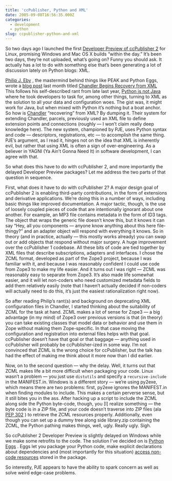 ```yaml
---
title: 'ccPublisher, Python and XML'
date: 2005-09-08T16:56:35.000Z
categories:
  - development
  - python
slug: ccpublisher-python-and-xml
---
```

So two days ago I launched the first [Developer Preview of ccPublisher 2][1]  for Linux, promising Windows and Mac OS X builds “within the day.” It’s been two days, they’re not uploaded, what’s going on? Funny you should ask. It actually has a lot to do with something else that’s been generating a lot of discussion lately on Python blogs: XML.

[Philip J. Eby][2] , the mastermind behind things like PEAK and Python Eggs, wrote a [blog post][3]  last month titled [Chandler Begins Recovery from XML][3]  This follows his self-described rant from late last year, [Python is not Java][4]  where he took developers to task for, among other things, turning to XML as the solution to all your data and configuration woes. The gist was, it might work for Java, but when mixed with Python it’s nothing but a boat anchor. So how is [Chandler][5]  “recovering” from XML? By dumping it. Their system for extending Chandler, parcels, previously used an XML file to define extension points and connections (roughly — I won’t claim really deep knowledge here). The new system, championed by PJE, uses Python syntax and code — descriptors, registrations, etc — to accomplish the same thing. PJE’s argument, as I read it, hinges not on the idea that XML is inherently evil, but rather that using XML is often a sign of over-engineering. As a believer in YAGNI (Ya Ain’t Gonna Need It) in software development, I can agree with that.

So what does this have to do with ccPublisher 2, and more importantly the delayed Developer Preview packages? Let me address the two parts of that question in sequence.

First, what does it have to do with ccPublisher 2? A major design goal of ccPublisher 2 is enabling third-party contributions, in the form of extensions and derivative applications. We’re doing this in a number of ways, including basic things like improved documentation. A major tactic, though, is the use of loosely coupled pieces of code that are intentionally ignorant about one another. For example, an MP3 file contains metadata in the form of ID3 tags. The object that wraps the generic file doesn’t know this, but it knows it can say “Hey, all you components — anyone know anything about this here file-thingy?” and an adapter object will respond with everything it knows. So in theory (and in practice, actually — this mostly works already) you can swap out or add objects that respond without major surgery. A huge improvement over the ccPublisher 1 codebase. All these bits of code are tied together by XML files that describe subscriptions, adapters and interfaces. I chose the ZCML format, developed as part of the Zope3 project, because I was familiar with it, and because I was reasonably confident I could use code from Zope3 to make my life easier. And it turns out I was right — ZCML was reasonably easy to separate from Zope3. It’s also made life somewhat easier, and it will let non-coders who need customized metadata fields to add them relatively easily (note that I haven’t actually decided if non-coders will actually need to do this, it’s just the easiest rationalization right now).

So after reading Philip’s rant(s) and background on deprecating XML configuration files in Chandler, I started thinking about the suitability of ZCML for the task at hand. ZCML makes a lot of sense for Zope3 — a big advantage (in my mind) of Zope3 over previous versions is that (in theory) you can take existing classes that model data or behavior and use them in Zope without making them Zope-specific. In that case moving the configuration and registration into external files helps with that goal. ccPublisher doesn’t have that goal or that baggage — anything used in ccPublisher will probably be ccPublisher-ized in some way. I’m not convinced that ZCML is the wrong choice for ccPublisher, but the talk has had the effect of making me think about it more now than I did earlier.

Now, on to the second question — why the delay. Well, it turns out that ZCML makes life a bit more difficult when packaging your code. Linux wasn’t a problem — you just use `distutils` and specify a `recursive-include` in the MANIFEST.in. Windows is a different story — we’re using py2exe, which means there are two problems: first, py2exe ignores the MANIFEST.in when finding modules to include. This makes a certain perverse sense, but it still bites you in the ass. After hacking up a script to include the ZCML along side the Python byte-code, though, you [I] realize something — the byte code is in a ZIP file, and your code doesn’t traverse into ZIP files (ala [PEP 302][6] ) to retrieve the ZCML resources properly. Additionally, even though you can set up a dummy tree along side library.zip containing the ZCML, the Python pathing makes things, well, ugly. Really ugly. Sigh.

So ccPublisher 2 Developer Preview is slightly delayed on Windows while we make some retrofits to the code. The solution I’ve decided on is [Python Eggs][7] . Eggs let you package your Python code, make explicit declarations about dependencies and (most importantly for this situation) [access non-code resources][8]  stored in the package.

So interestly, PJE appears to have the ability to spark concern as well as solve weird edge-case problems.



 [1]: http://creativecommons.org/weblog/entry/5606
 [2]: http://dirtsimple.org/
 [3]: http://dirtsimple.org/2005/08/chandler-begins-recovery-from-xml.html
 [4]: http://dirtsimple.org/2004/12/python-is-not-java.html
 [5]: http://osafoundation.org
 [6]: http://www.python.org/peps/pep-0302.html
 [7]: http://peak.telecommunity.com/DevCenter/PythonEggs
 [8]: http://peak.telecommunity.com/DevCenter/PythonEggs#accessing-package-resources
